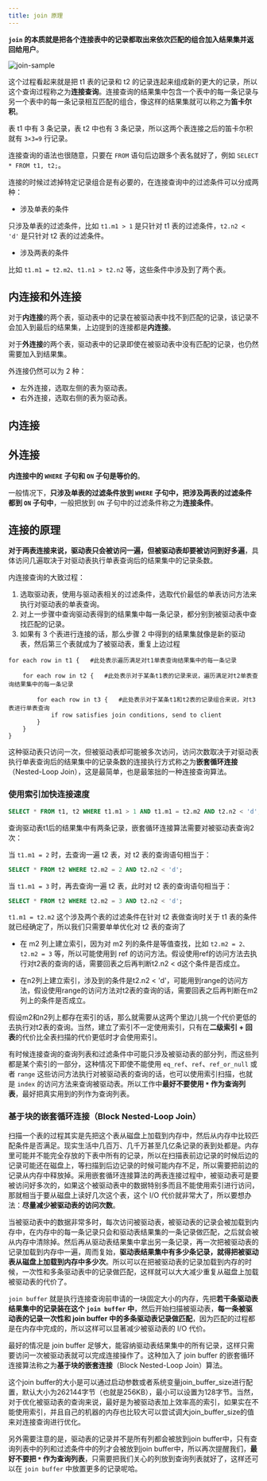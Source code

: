 ```yaml
---
title: join 原理
---
```


**`join` 的本质就是把各个连接表中的记录都取出来依次匹配的组合加入结果集并返回给用户**。

![join-sample](../../../images/join-sample1.jpg)

这个过程看起来就是把 t1 表的记录和 t2 的记录连起来组成新的更大的记录，所以这个查询过程称之为**连接查询**。连接查询的结果集中包含一个表中的每一条记录与另一个表中的每一条记录相互匹配的组合，像这样的结果集就可以称之为**笛卡尔积**。

表 t1 中有 3 条记录，表 t2 中也有 3 条记录，所以这两个表连接之后的笛卡尔积就有 `3×3=9` 行记录。

连接查询的语法也很随意，只要在 `FROM` 语句后边跟多个表名就好了，例如 `SELECT * FROM t1, t2;`。

连接的时候过滤掉特定记录组合是有必要的，在连接查询中的过滤条件可以分成两种：

- 涉及单表的条件

只涉及单表的过滤条件，比如 `t1.m1 > 1` 是只针对 t1 表的过滤条件，`t2.n2 < 'd'` 是只针对 t2 表的过滤条件。

- 涉及两表的条件

比如 `t1.m1 = t2.m2`、`t1.n1 > t2.n2` 等，这些条件中涉及到了两个表。

## 内连接和外连接

对于**内连接**的两个表，驱动表中的记录在被驱动表中找不到匹配的记录，该记录不会加入到最后的结果集，上边提到的连接都是**内连接**。

对于**外连接**的两个表，驱动表中的记录即使在被驱动表中没有匹配的记录，也仍然需要加入到结果集。

外连接仍然可以为 2 种：

- 左外连接，选取左侧的表为驱动表。
- 右外连接，选取右侧的表为驱动表。

## 内连接

## 外连接

**内连接中的 `WHERE` 子句和 `ON` 子句是等价的**。

一般情况下，**只涉及单表的过滤条件放到 `WHERE` 子句中，把涉及两表的过滤条件都到 `ON` 子句中**，一般把放到 `ON` 子句中的过滤条件称之为**连接条件**。

## 连接的原理

**对于两表连接来说，驱动表只会被访问一遍，但被驱动表却要被访问到好多遍**，具体访问几遍取决于对驱动表执行单表查询后的结果集中的记录条数。

内连接查询的大致过程：

1. 选取驱动表，使用与驱动表相关的过滤条件，选取代价最低的单表访问方法来执行对驱动表的单表查询。
2. 对上一步骤中查询驱动表得到的结果集中每一条记录，都分别到被驱动表中查找匹配的记录。
3. 如果有 3 个表进行连接的话，那么步骤 2 中得到的结果集就像是新的驱动表，然后第三个表就成为了被驱动表，重复上边过程

```
for each row in t1 {   #此处表示遍历满足对t1单表查询结果集中的每一条记录

    for each row in t2 {   #此处表示对于某条t1表的记录来说，遍历满足对t2单表查询结果集中的每一条记录

        for each row in t3 {   #此处表示对于某条t1和t2表的记录组合来说，对t3表进行单表查询
            if row satisfies join conditions, send to client
        }
    }
}
```

这种驱动表只访问一次，但被驱动表却可能被多次访问，访问次数取决于对驱动表执行单表查询后的结果集中的记录条数的连接执行方式称之为**嵌套循环连接**（Nested-Loop Join），这是最简单，也是最笨拙的一种连接查询算法。

### 使用索引加快连接速度

```sql
SELECT * FROM t1, t2 WHERE t1.m1 > 1 AND t1.m1 = t2.m2 AND t2.n2 < 'd';
```

查询驱动表t1后的结果集中有两条记录，嵌套循环连接算法需要对被驱动表查询2次：

当 `t1.m1 = 2` 时，去查询一遍 t2 表，对 t2 表的查询语句相当于：

```sql
SELECT * FROM t2 WHERE t2.m2 = 2 AND t2.n2 < 'd';
```

当 `t1.m1 = 3` 时，再去查询一遍 t2 表，此时对 t2 表的查询语句相当于：

```sql
SELECT * FROM t2 WHERE t2.m2 = 3 AND t2.n2 < 'd';
```

`t1.m1 = t2.m2` 这个涉及两个表的过滤条件在针对 t2 表做查询时关于 t1 表的条件就已经确定了，所以我们只需要单单优化对 t2 表的查询了

- 在 m2 列上建立索引，因为对 m2 列的条件是等值查找，比如 `t2.m2 = 2、t2.m2 = 3` 等，所以可能使用到 ref 的访问方法。假设使用ref的访问方法去执行对t2表的查询的话，需要回表之后再判断t2.n2 < d这个条件是否成立。

- 在n2列上建立索引，涉及到的条件是t2.n2 < 'd'，可能用到range的访问方法，假设使用range的访问方法对t2表的查询的话，需要回表之后再判断在m2列上的条件是否成立。

假设m2和n2列上都存在索引的话，那么就需要从这两个里边儿挑一个代价更低的去执行对t2表的查询。当然，建立了索引不一定使用索引，只有在**二级索引 + 回表**的代价比全表扫描的代价更低时才会使用索引。

有时候连接查询的查询列表和过滤条件中可能只涉及被驱动表的部分列，而这些列都是某个索引的一部分，这种情况下即使不能使用 `eq_ref`、`ref`、`ref_or_null` 或者 `range` 这些访问方法执行对被驱动表的查询的话，也可以使用索引扫描，也就是 `index` 的访问方法来查询被驱动表。所以工作中**最好不要使用 `*` 作为查询列表**，最好把真实用到的列作为查询列表。

### 基于块的嵌套循环连接（Block Nested-Loop Join）

扫描一个表的过程其实是先把这个表从磁盘上加载到内存中，然后从内存中比较匹配条件是否满足。现实生活中几百万、几千万甚至几亿条记录的表到处都是。内存里可能并不能完全存放的下表中所有的记录，所以在扫描表前边记录的时候后边的记录可能还在磁盘上，等扫描到后边记录的时候可能内存不足，所以需要把前边的记录从内存中释放掉。采用嵌套循环连接算法的两表连接过程中，被驱动表可是要被访问好多次的，如果这个被驱动表中的数据特别多而且不能使用索引进行访问，那就相当于要从磁盘上读好几次这个表，这个 I/O 代价就非常大了，所以要想办法：**尽量减少被驱动表的访问次数**。

当被驱动表中的数据非常多时，每次访问被驱动表，被驱动表的记录会被加载到内存中，在内存中的每一条记录只会和驱动表结果集的一条记录做匹配，之后就会被从内存中清除掉。然后再从驱动表结果集中拿出另一条记录，再一次把被驱动表的记录加载到内存中一遍，周而复始，**驱动表结果集中有多少条记录，就得把被驱动表从磁盘上加载到内存中多少次**。所以可以在把被驱动表的记录加载到内存的时候，一次性和多条驱动表中的记录做匹配，这样就可以大大减少重复从磁盘上加载被驱动表的代价了。

`join buffer` 就是执行连接查询前申请的一块固定大小的内存，先把**若干条驱动表结果集中的记录装在这个 `join buffer` 中**，然后开始扫描被驱动表，**每一条被驱动表的记录一次性和 join buffer 中的多条驱动表记录做匹配**，因为匹配的过程都是在内存中完成的，所以这样可以显著减少被驱动表的 I/O 代价。

最好的情况是 join buffer 足够大，能容纳驱动表结果集中的所有记录，这样只需要访问一次被驱动表就可以完成连接操作了。这种加入了 join buffer 的嵌套循环连接算法称之为**基于块的嵌套连接**（Block Nested-Loop Join）算法。

这个join buffer的大小是可以通过启动参数或者系统变量join_buffer_size进行配置，默认大小为262144字节（也就是256KB），最小可以设置为128字节。当然，对于优化被驱动表的查询来说，最好是为被驱动表加上效率高的索引，如果实在不能使用索引，并且自己的机器的内存也比较大可以尝试调大join_buffer_size的值来对连接查询进行优化。

另外需要注意的是，驱动表的记录并不是所有列都会被放到join buffer中，只有查询列表中的列和过滤条件中的列才会被放到join buffer中，所以再次提醒我们，**最好不要把 `*` 作为查询列表**，只需要把我们关心的列放到查询列表就好了，这样还可以在 `join buffer` 中放置更多的记录呢哈。
